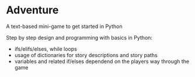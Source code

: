 # Adventure

A text-based mini-game to get started in Python

Step by step design and programming with basics in Python:
  - ifs/elifs/elses, while loops
  - usage of dictionaries for story descriptions and story paths
  - variables and related if/elses dependend on the players way through the game 
